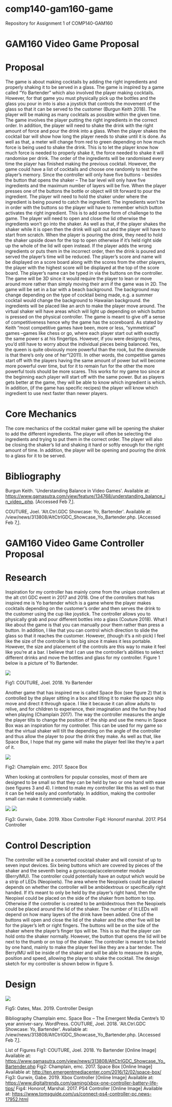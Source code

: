 # comp140-gam160-game
Repository for Assignment 1 of COMP140-GAM160

# GAM160 Video Game Proposal

# Proposal
The game is about making cocktails by adding the right ingredients and properly shaking it to be served in a glass. The game is inspired by a game called “Yo Bartender” which also involved the player making cocktails. However, for that game you must physically pick up the bottles and the glass you pour in into is also a joystick that controls the movement of the glass so that it can be served to the customer (Burgun Keith 2018). The player will be making as many cocktails as possible within the given time. The game involves the player putting the right ingredients in the correct order. In addition, the player will need to shake the drink with the right amount of force and pour the drink into a glass. When the player shakes the cocktail bar will show how long the player needs to shake until it is done. As well as that, a meter will change from red to green depending on how much force is being used to shake the drink. This is to let the player know how much force is needed to properly shake it, the force needed to shake it will randomise per drink. The order of the ingredients will be randomised every time the player has finished making the previous cocktail. However, the game could have a list of cocktails and choose one randomly to test the player’s memory. Since the controller will only have five buttons - besides the button that opens the shaker – The bar level will only have five ingredients and the maximum number of layers will be five. When the player presses one of the buttons the bottle or object will tilt forward to pour the ingredient.
The player will need to hold the shaker under where the ingredient is being poured to catch the ingredient. The ingredients won’t be in order with the buttons so the player will have to remember which button activates the right ingredient. This is to add some form of challenge to the game. The player will need to open and close the lid otherwise the ingredients won’t go into the shaker. As well as that, if the player shakes the shaker while it is open then the drink will spill out and the player will have to start from scratch. When the player is pouring the drink, they need to hold the shaker upside down for the top to open otherwise if it’s held right side up the whole of the lid will open instead. If the player adds the wrong ingredients or puts them in the incorrect order, then the drink is poured and served the player’s time will be reduced.
The player’s score and name will be displayed on a score board along with the scores from the other players, the player with the highest score will be displayed at the top of the score board. The player’s name can be typed in via the buttons on the controller. The game will be 3D since it would require the player to lean or move around more rather than simply moving their arm if the game was in 2D. The game will be set in a bar with a beach background. The background may change depending on the type of cocktail being made, e.g. a summer cocktail would change the background to Hawaiian background. the ingredients will be placed like an arch to make the player move around. The virtual shaker will have areas which will light up depending on which button is pressed on the physical controller.
The game is meant to give off a sense of competitiveness hence why the game has the scoreboard. As stated by Keith “most competitive games have been, more or less, “symmetrical” games –games like chess or go, where each player start out with exactly the same power s at his fingertips. However, if you were designing chess, you’d still have to worry about the individual pieces being balanced. Yes, the queen is quite obviously more powerful than the rook, but the downside is that there’s only one of her”(2011). In other words, the competitive games start off with the players having the same amount of power but will become more powerful over time, but for it to remain fun for the other the more powerful tools should be more scares. This works for my game too since at the beginning each player will start off with the same power. But as players gets better at the game, they will be able to know which ingredient is which. In addition, (if the game has specific recipes) the player will know which ingredient to use next faster than newer players.

# Core Mechanics
The core mechanics of the cocktail maker game will be opening the shaker to add the different ingredients. The player will often be selecting the ingredients and trying to put them in the correct order. The player will also be closing the shaker’s lid and shaking it hard or softly enough for the right amount of time. In addition, the player will be opening and pouring the drink to a glass for it to be served.

# Bibliography
Burgun Keith. 'Understanding Balance in Video Games'. Available at: https://www.gamasutra.com/view/feature/134768/understanding_balance_in_video_.php. [Accessed Feb 7,].

COUTURE, Joel. 'Alt.Ctrl.GDC Showcase: Yo, Bartender'. Available at: /view/news/313808/AltCtrlGDC_Showcase_Yo_Bartender.php. [Accessed Feb 7,].

# GAM160 Video Game Controller Proposal

# Research
Inspiration for my controller has mainly come from the unique controllers at the alt ctrl GDC event in 2017 and 2018. One of the controllers that has inspired me is Yo bartender which is a game where the player makes cocktails depending on the customer’s order and then serves the drink to the customer using the cup like joystick. The controller allows you to physically grab and pour different bottles into a glass (Couture 2018). What I like about the game is that you can manually pour them rather than press a button. In addition, I like that you can control which direction to slide the glass so that it reaches the customer. However, (though it’s a nit-pick) I feel like the size of the controller is too big since it makes it less portable. However, the size and placement of the controls are this way to make it feel like you’re at a bar. I believe that I can use the controller’s abilities to select different drinks and move the bottles and glass for my controller. Figure 1 below is a picture of Yo Bartender.
 
![](yobar4.jpg)

Fig1: COUTURE, Joel. 2018. Yo Bartender

Another game that has inspired me is called Space Box (see figure 2) that is controlled by the player sitting in a box and tilting it to make the space ship move and direct it through space. I like it because it can allow adults to relive, and for children to experience, their imagination and the fun they had when playing (Champlain 2017). The way the controller measures the angle the player tilts to change the position of the ship and use the menu in Space Box was an inspiration for my controller. This can be used for my game so that the virtual shaker will tilt the depending on the angle of the controller and thus allow the player to pour the drink they make. As well as that, like Space Box, I hope that my game will make the player feel like they’re a part of it. 
 
![](P1060449-arthop-1024x576.png) 
 
Fig2: Champlain emc. 2017. Space Box

When looking at controllers for popular consoles, most of them are designed to be small so that they can be held by two or one hand with ease (see figures 3 and 4). I intend to make my controller like this as well so that it can be held easily and comfortably. In addition, making the controller small can make it commercially viable.    

![](xbox-one-recon-tech-controller-06804.jpg) ![](1448880105playstation-4-hands-dual-shock.jpg)

Fig3: Gurwin, Gabe. 2019. Xbox Controller   Fig4: Honorof marshal. 2017. PS4 Controller

# Control Description
The controller will be a converted cocktail shaker and will consist of up to seven input devices. Six being buttons which are covered by pieces of the shaker and the seventh being a gyroscope/accelerometer module (BerryIMU). The controller could potentially have an output which would be a strip of LEDs (Neopixels). The area where the Neopixels could be placed depends on whether the controller will be ambidextrous or specifically right handed. If it’s meant to only be held by the player’s right hand, then the Neopixel could be placed on the side of the shaker from bottom to top. Otherwise if the controller is created to be ambidextrous then the Neopixels could be placed around the lid of the shaker. The number of lit LEDs will depend on how many layers of the drink have been added. One of the buttons will open and close the lid of the shaker and the other five will be for the player’s left or right fingers. The buttons will be on the side of the shaker where the player’s finger tips will be. This is so that the player can hold onto the shaker normally. However, the button that opens the lid will be next to the thumb or on top of the shaker. The controller is meant to be held by one hand, mainly to make the player feel like they are a bar tender. The BerryIMU will be inside of the shaker and will be able to measure its angle, position and speed, allowing the player to shake the cocktail. The design sketch for my controller is shown below in figure 5.

# Design
 
 
 ![](ShakerDesign3.jpg)
 
Fig5: Oates, Max. 2019. Controller Design

Bibliography
Champlain emc. Space Box – The Emergent Media Centre’s 10 year anniver-sary. WordPress.
COUTURE, Joel. 2018. 'Alt.Ctrl.GDC Showcase: Yo, Bartender'. Available at: /view/news/313808/AltCtrlGDC_Showcase_Yo_Bartender.php. [Accessed Feb 7,].

List of Figures
Fig1: COUTURE, Joel. 2018. Yo Bartender [Online Image] Available at: 
https://www.gamasutra.com/view/news/313808/AltCtrlGDC_Showcase_Yo_Bartender.php
 Fig2: Champlain, emc. 2017. Space Box [Online Image] Available at:
http://ten.emergentmediacenter.com/2016/12/02/space-box/
Fig3: Gurwin, Gabe. 2019. Xbox Controller [Online Image] Available at:
https://www.digitaltrends.com/gaming/xbox-one-controller-battery-life-tips/
Fig4: Honorof, Marshal. 2017. PS4 Controller [Online Image] Available at:
https://www.tomsguide.com/us/connect-ps4-controller-pc,news-17952.html

